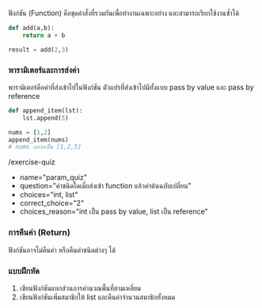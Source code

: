 ฟังก์ชัน (Function) คือชุดคำสั่งที่รวมกันเพื่อทำงานเฉพาะอย่าง และสามารถเรียกใช้งานซ้ำได้

```python
def add(a,b):
    return a + b

result = add(2,3)
```

### พารามิเตอร์และการส่งค่า
พารามิเตอร์คือค่าที่ส่งเข้าไปในฟังก์ชัน ตัวแปรที่ส่งเข้าไปมีทั้งแบบ pass by value และ pass by reference

```python
def append_item(lst):
    lst.append(5)

nums = [1,2]
append_item(nums)
# nums กลายเป็น [1,2,5]
```

/​exercise-quiz
- name="param_quiz"
- question="ค่าชนิดใดเมื่อส่งเข้า function แล้วค่าต้นฉบับเปลี่ยน"
- choices="int, list"
- correct_choice="2"
- choices_reason="int เป็น pass by value, list เป็น reference"

### การคืนค่า (Return)
ฟังก์ชันอาจไม่คืนค่า หรือคืนค่าชนิดต่างๆ ได้

### แบบฝึกหัด
1. เขียนฟังก์ชันแยกส่วนการคำนวณพื้นที่สามเหลี่ยม
2. เขียนฟังก์ชันเพิ่มสมาชิกให้ list และคืนค่าจำนวนสมาชิกทั้งหมด
